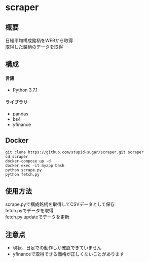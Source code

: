 # scraper
## 概要
日経平均構成銘柄をWEBから取得  
取得した銘柄のデータを取得

## 構成
#### 言語
- Python 3.7.1
#### ライブラリ
- pandas
- bs4
- yfinance

## Docker
```
git clone https://github.com/stupid-sugar/scraper.git scraper
cd scraper
docker-compose up -d
docker exec -it myapp bash
python scrape.py
python fetch.py
```
## 使用方法
scrape.pyで構成銘柄を取得してCSVデータとして保存  
fetch.pyでデータを取得  
fetch.py updateでデータを更新

## 注意点
- 現状、日足での動作しか確認できていません
- yfinanceで取得できる価格が正しくないことがあります
